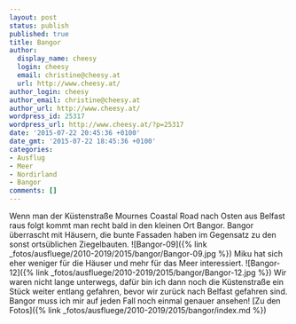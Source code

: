 ```yaml
---
layout: post
status: publish
published: true
title: Bangor
author:
  display_name: cheesy
  login: cheesy
  email: christine@cheesy.at
  url: http://www.cheesy.at/
author_login: cheesy
author_email: christine@cheesy.at
author_url: http://www.cheesy.at/
wordpress_id: 25317
wordpress_url: http://www.cheesy.at/?p=25317
date: '2015-07-22 20:45:36 +0100'
date_gmt: '2015-07-22 18:45:36 +0100'
categories:
- Ausflug
- Meer
- Nordirland
- Bangor
comments: []
---
```

Wenn man der Küstenstraße Mournes Coastal Road nach Osten aus Belfast raus folgt kommt man recht bald in den kleinen Ort Bangor. Bangor überrascht mit Häusern, die bunte Fassaden haben im Gegensatz zu den sonst ortsüblichen Ziegelbauten.
![Bangor-09]({% link _fotos/ausfluege/2010-2019/2015/bangor/Bangor-09.jpg %})
Miku hat sich eher weniger für die Häuser und mehr für das Meer interessiert.
![Bangor-12]({% link _fotos/ausfluege/2010-2019/2015/bangor/Bangor-12.jpg %})
Wir waren nicht lange unterwegs, dafür bin ich dann noch die Küstenstraße ein Stück weiter entlang gefahren, bevor wir zurück nach Belfast gefahren sind. Bangor muss ich mir auf jeden Fall noch einmal genauer ansehen!
[Zu den Fotos]({% link _fotos/ausfluege/2010-2019/2015/bangor/index.md %})
